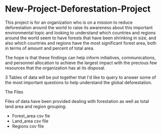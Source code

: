 # New-Project-Deforestation-Project

This project is for an organization who is on a mission to reduce deforestation around the world to raise its awareness about this important environmental topic and looking to understand which countries and regions around the world seem to have forests that have been shrinking in size, and also which countries and regions have the most significant forest area, both in terms of amount and percent of total area.

The hope is that these findings can help inform initiatives, communications, and personnel allocation to achieve the largest impact with the precious few resources that the organization has at its disposal.

3 Tables of data will be put together that I'd like to query to answer some of the most important questions to help understand the global deforestation.

The Files

Files of data have been provided dealing with forestation as well as total land area and region grouping:

- Forest_area csv fie
- Land_area csv file
- Regions csv file



          
